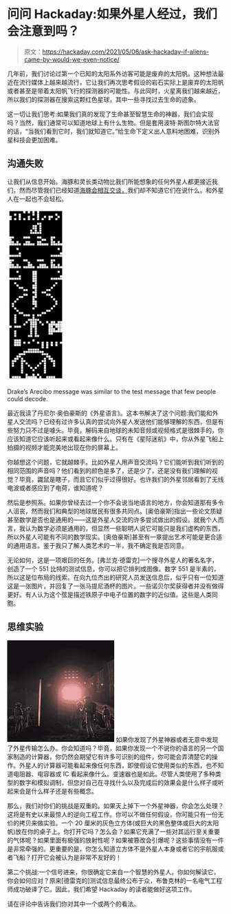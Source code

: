 # 问问 Hackaday:如果外星人经过，我们会注意到吗？

> 原文：<https://hackaday.com/2021/05/06/ask-hackaday-if-aliens-came-by-would-we-even-notice/>

几年前，我们讨论过第一个已知的太阳系外访客可能是废弃的太阳帆。这种想法最近在流行媒体上越来越流行，它让我们再次思考假设的岩石实际上是废弃的太阳帆或者甚至是带着太阳帆飞行的探测器的可能性。与此同时，火星离我们越来越近，所以我们的探测器在搜索这颗红色星球，其中一些寻找过去生命的迹象。

这一切让我们思考:如果我们真的发现了生命甚至智慧生命的神器，我们会实现吗？当然，我们通常可以知道地球上有什么生物。但是套用波特·斯图尔特大法官的话，“当我们看到它时，我们就知道它。”给生命下定义出人意料地困难，识别外星科技会更加困难。

## 沟通失败

让我们从信息开始。海豚和灵长类动物比我们所能想象的任何外星人都更接近我们，然而尽管我们已经知道[海豚会相互交谈，](https://www.newscientist.com/article/2084557-dolphins-have-a-language-that-helps-them-solve-problems-together/)我们却不知道它们在说什么。和外星人在一起也不会轻松。

[![](img/f7d6b8a12890315811e3f872e38db054.png)](https://hackaday.com/wp-content/uploads/2021/03/message.png)

Drake’s Arecibo message was similar to the test message that few people could decode.

最近我读了丹尼尔·奥伯豪斯的《外星语言》。这本书解决了这个问题:我们能和外星人交流吗？已经有过许多认真的尝试向外星人发送他们能够理解的东西，但是有些努力只不过是噱头。毕竟，解码来自地球的未知音频或视频格式是很棘手的，你应该知道它应该听起来或看起来像什么。只有在《星际迷航》中，你从外星飞船上拍摄的视频才能完美地出现在你的屏幕上。

你越想这个问题，它就越棘手。比如外星人用声音交流吗？它们能听到我们听到的相同范围的声音吗？他们看到的颜色是多了，还是少了，还是没有我们理解的视觉？毕竟，鼹鼠是瞎子，而且它们似乎过得很好。也许我们的外星邻居看到了无线电波或者感应到了电荷，谁知道呢？

然后是参照系。如果你曾经去过一个你不会说当地语言的地方，你会知道那有多令人沮丧，然而我们和典型的地球居民有很多共同点。[奥伯豪斯]指出一些论文质疑甚至数学是否也是通用的——这是外星人交流的许多尝试做出的假设。就我个人而言，我认为数学必须是通用的，但显然一些聪明人说它可能只是我们虚构的东西，所以外星人可能有不同的数学现实。[奥伯豪斯]甚至有一章提出艺术可能是更合适的通用语言。鉴于我只了解人类艺术的一半，我不确定我是否同意。

无论如何，这是一项艰巨的任务。[弗兰克·德雷克]一个搜寻外星人的著名名字，创造了一个 551 比特的测试信息，你可以把它排列成图像。数字 551 是半素的，所以这是位布局的线索。在向九位杰出的研究人员发送信息后，似乎只有一位知道这是一张图片，并回复了一张马提尼酒杯的图片。一些诺贝尔奖获得者并没有做得更好。有人认为这个弦是描述铁原子中电子位置的数字的近似值。这些是人类同胞。

## 思维实验

[![](img/18ed21d8f8b014481d84c3e2e85735b1.png)](https://hackaday.com/wp-content/uploads/2021/03/mono.png) 如果你发现了外星神器或者无意中发现了外星传输怎么办。你会知道吗？毕竟，如果你发现一个不说你的语言的另一个国家制造的计算器，你仍然会期望它有许多可识别的组件，你可能会弄清楚它的操作。外星人的计算器可能看起来像任何东西，即使假设它使用类似的东西，也不知道电阻器、电容器或 IC 看起来像什么。变速器也是如此。尽管人类使用了多种类型的数字和模拟调制，但您对自己在寻找什么以及完成后的效果会是什么样子或听起来会是什么样子还是有些概念。

那么，我们对你们的挑战是双重的。如果天上掉下一个外星神器，你会怎么处理？这将是有史以来最惊人的逆向工程工作。你可以不做任何假设，你可能只有一份无价的拷贝来做实验。一个 20 厘米的灰色立方体(或巨大的黑色整体或巨大的太阳帆)放在你的桌子上。你打开它吗？怎么会？如果它充满了一些对其运行至关重要的气体呢？如果里面有极强的放射性呢？如果被篡改会引爆呢？这些事情没有一件是非常牵强的。更重要的是，你怎么知道立方体不是外星人本身或者它的宇航服或者飞船？打开它会被认为是非常不友好的！

第二个挑战:一个信号进来，你很确定它来自一个智慧的外星人。你如何解读它，你会如何应对？原来[德雷克的]测试信息最终公布于众，布鲁克林的一名电气工程师成功破译了它。因此，我们希望 Hackaday 的读者能做好这项工作。

请在评论中告诉我们你对其中一个或两个的看法。